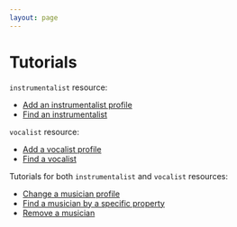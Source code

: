 ```yaml
---
layout: page
---
```


# Tutorials

`instrumentalist` resource:

* [Add an instrumentalist profile][def]
* [Find an instrumentalist][def2]

`vocalist` resource:

* [Add a vocalist profile][def3]
* [Find a vocalist][def4]

Tutorials for both `instrumentalist` and `vocalist` resources:

* [Change a musician profile][def5]
* [Find a musician by a specific property][def6]
* [Remove a musician][def7]

[def]: add-an-inst-profile.md
[def2]: find-an-inst.md
[def3]: add-a-vocalist-profile.md
[def4]: find-a-vocalist.md
[def5]: change-a-musician-profile.md
[def6]: find-musician-property.md
[def7]: remove-a-musician.md